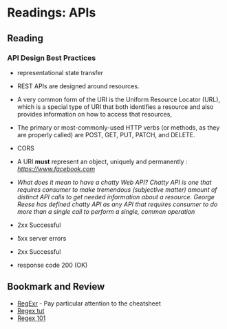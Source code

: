 # Readings: APIs
## Reading
### API Design Best Practices
- representational state transfer
- REST APIs are designed around resources.
- A very common form of the URI is the Uniform Resource Locator (URL), which is a special type of URI that both identifies a resource and also provides information on how to access that resources,
- The primary or most-commonly-used HTTP verbs (or methods, as they are properly called) are POST, GET, PUT, PATCH, and DELETE. 
- CORS
- A URI **must** represent an object, uniquely and permanently :
*https://www.facebook.com*

- *What does it mean to have a chatty Web API?
Chatty API is one that requires consumer to make tremendous (subjective matter) amount of distinct API calls to get needed information about a resource. George Reese has defined chatty API as any API that requires consumer to do more than a single call to perform a single, common operation*

- 2xx Successful
- 5xx server errors
- 2xx Successful

- response code 200 (OK)

## Bookmark and Review

- [RegExr](https://regexr.com/) - Pay particular attention to the cheatsheet
- [Regex tut](https://medium.com/factory-mind/regex-tutorial-a-simple-cheatsheet-by-examples-649dc1c3f285)
- [Regex 101](https://regex101.com/)

